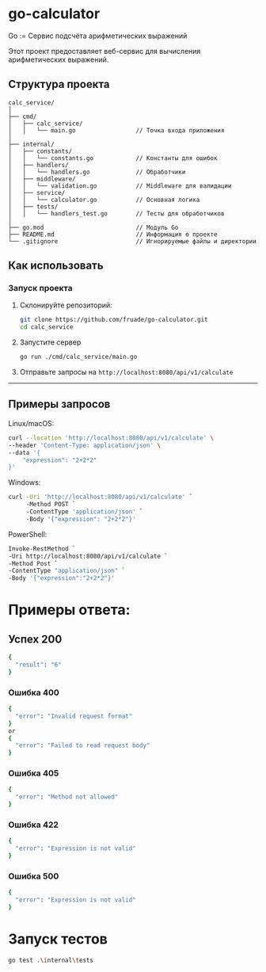 # go-calculator

Go := Сервис подсчёта арифметических выражений

Этот проект предоставляет веб-сервис для вычисления арифметических выражений.

## Структура проекта
```
calc_service/
│
├── cmd/
│   ├── calc_service/
│   │   └── main.go                 // Точка входа приложения
│
├── internal/
│   ├── constants/
│   │   └── constants.go            // Константы для ошибок
│   ├── handlers/
│   │   └── handlers.go             // Обработчики
│   ├── middleware/
│   │   └── validation.go           // Middleware для валидации
│   ├── service/
│   │   └── calculator.go           // Основная логика
│   ├── tests/
│   │   └── handlers_test.go        // Тесты для обработчиков
│
├── go.mod                          // Модуль Go
├── README.md                       // Информация о проекте
└── .gitignore                      // Игнорируемые файлы и директории

```

## Как использовать

### Запуск проекта

1. Склонируйте репозиторий:
   ```bash
   git clone https://github.com/fruade/go-calculator.git
   cd calc_service

2. Запустите сервер
    ```bash
    go run ./cmd/calc_service/main.go

3. Отправьте запросы на `http://localhost:8080/api/v1/calculate`

---

## Примеры запросов
Linux/macOS:
```bash
curl --location 'http://localhost:8080/api/v1/calculate' \
--header 'Content-Type: application/json' \
--data '{
    "expression": "2+2*2"
}'
```
Windows:
```bash
curl -Uri 'http://localhost:8080/api/v1/calculate' `
     -Method POST `
     -ContentType 'application/json' `
     -Body '{"expression": "2+2*2"}'
```
PowerShell:
```bash
Invoke-RestMethod `
-Uri http://localhost:8080/api/v1/calculate `
-Method Post `
-ContentType "application/json" `
-Body '{"expression":"2+2*2"}'

```

# Примеры ответа:

## Успех 200
```bash
{
  "result": "6"
}
```

### Ошибка 400
```bash
{
  "error": "Invalid request format"
}
or
{
  "error": "Failed to read request body"
}
```

### Ошибка 405
```bash
{
  "error": "Method not allowed"
}
```

### Ошибка 422
```bash
{
  "error": "Expression is not valid"
}
```

### Ошибка 500
```bash
{
  "error": "Expression is not valid"
}
```

# Запуск тестов
```bash
go test .\internal\tests
```